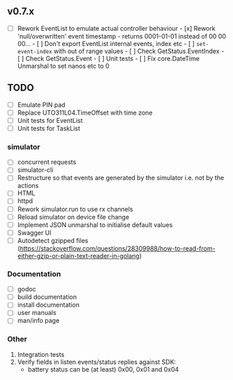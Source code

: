 ## v0.7.x

- [ ] Rework EventList to emulate actual controller behaviour
      - [x] Rework 'null/overwritten' event timestamp - returns 0001-01-01 instead of 00 00 00...
      - [ ] Don't export EventList internal events, index etc
      - [ ] `set-event-index` with out of range values 
      - [ ] Check GetStatus.EventIndex
      - [ ] Check GetStatus.Event
      - [ ] Unit tests
      - [ ] Fix core.DateTime Unmarshal to set nanos etc to 0

## TODO

- [ ] Emulate PIN pad
- [ ] Replace UTO311L04.TimeOffset with time zone
- [ ] Unit tests for EventList
- [ ] Unit tests for TaskList

### simulator
- [ ] concurrent requests
- [ ] simulator-cli
- [ ] Restructure so that events are generated by the simulator i.e. not by the actions
- [ ] HTML
- [ ] httpd
- [ ] Rework simulator.run to use rx channels
- [ ] Reload simulator on device file change
- [ ] Implement JSON unmarshal to initialise default values
- [ ] Swagger UI
- [ ] Autodetect gzipped files (https://stackoverflow.com/questions/28309988/how-to-read-from-either-gzip-or-plain-text-reader-in-golang)

### Documentation

- [ ] godoc
- [ ] build documentation
- [ ] install documentation
- [ ] user manuals
- [ ] man/info page

### Other

1.  Integration tests
2.  Verify fields in listen events/status replies against SDK:
    - battery status can be (at least) 0x00, 0x01 and 0x04
